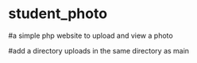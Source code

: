 # student_photo
#a simple php website to upload and view a photo

#add a directory uploads in the same directory as main
